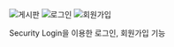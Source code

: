 ![게시판](https://github.com/user-attachments/assets/405123d3-3d6f-4957-a9a6-9659328fae0f)
![로그인](https://github.com/user-attachments/assets/a493dca1-222e-4a14-aae3-a584383853c9)
![회원가입](https://github.com/user-attachments/assets/008643d8-958c-4ed8-9432-75e2096752db)

Security Login을 이용한 로그인, 회원가입 기능

